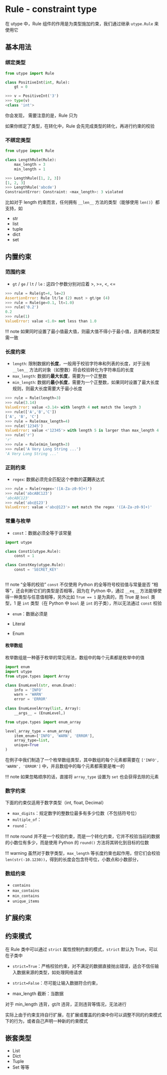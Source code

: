 # Rule - constraint type

在 utype 中，Rule 组件的作用是为类型施加约束，我们通过继承 `utype.Rule` 来使用它

## 基本用法

### 绑定类型
```python
from utype import Rule

class PositiveInt(int, Rule):  
    gt = 0

>>> v = PositiveInt('3')
>>> type(v)
<class 'int'>
```

你会发现，
需要注意的是，Rule 只为

如果你绑定了类型，在转化中，Rule 会先完成类型的转化，再进行约束的校验

### 不绑定类型

```python
from utype import Rule

class LengthRule(Rule):
	max_length = 3
	min_length = 1

>>> LengthRule([1, 2, 3])
[1, 2, 3]
>>> LengthRule('abcde')
ConstraintError: Constraint: <max_length>: 3 violated
```

比如对于 length 约束而言，任何拥有 `__len__` 方法的类型（能够使用 `len()`）都支持，如
* str
* list
* tuple
* dict
* set


## 内置约束

### 范围约束
 * `gt` / `ge` / `lt` / `le` : 这四个参数分别对应着 >, >=, <, <=
```python
>>> rule = Rule(gt=4, le=2)
AssertionError: Rule lt/le (2) must > gt/ge (4)
>>> rule = Rule(ge=0.1, lt=1.0)
>>> rule('0.2')
0.2
>>> rule(1)
ValueError: value <1.0> not less than 1.0
```

!!! note
	如果同时设置了最小值最大值，则最大值不得小于最小值，且两者的类型需一致

### 长度约束
* `length`:  限制数据的**长度**，一般用于校验字符串和列表的长度，对于没有 `__len__` 方法的对象（如整数）将会校验转化为字符串后的长度
* `max_length`: 数据的**最大长度**，需要为一个正整数
* `min_length`: 数据的**最小长度**，需要为一个正整数，如果同时设置了最大长度规则，则最大长度需要大于最小长度
```python
>>> rule = Rule(length=3)
>>> rule(3.14)
ValueError: value <3.14> with length 4 not match the length 3
>>> rule(['A','B','C'])
['A', 'B', 'C']
>>> rule = Rule(max_length=4)
>>> rule('12345')
ValueError: value <'12345'> with length 5 is larger than max_length 4
>>> rule('r')
'r'
>>> rule = Rule(min_length=3)
>>> rule('A Very Long String ...')
'A Very Long String ...'
```

### 正则约束
* `regex`: 数据必须完全匹配这个参数的**正则**表达式
```python
>>> rule = Rule(regex='([A-Za-z0-9]+)')
>>> rule('abcABC123')
'abcABC123'
>>> rule('abc@123')
ValueError: value <'abc@123'> not match the regex '([A-Za-z0-9]+)'
```


### 常量与枚举

* `const`：数据必须全等于该常量

```python
import utype

class Const1(utype.Rule):
	const = 1

class ConstKey(utype.Rule):
	const = 'SECRET_KEY'
	
```

!!! note “全等的校验”
	`const` 不仅使用 Python 的全等符号校验值与常量是否 “相等”，还会判断它们的类型是否相等，因为在 Python 中，通过 `__eq__` 方法能够使得一种类型与任意值相等，另外比如 `True == 1` 是为真的，而 True 是 `bool` 类型，1 是 `int` 类型（在 Python 中 `bool` 是  `int` 的子类），所以无法通过 `const` 校验

* `enum`：数据必须是

* Literal
* Enum

#### 枚举数组

枚举数组是一种基于枚举的常见用法，数组中的每个元素都是枚举中的值
```python
import enum
import utype
from utype.types import Array

class EnumLevel(str, enum.Enum):  
    info = 'INFO'
    warn = 'WARN'
    error = 'ERROR'
  
class EnumLevelArray(list, Array):  
    __args__ = (EnumLevel,)  
```

```python
from utype.types import enum_array

level_array_type = enum_array(
	item_enum=['INFO', 'WARN', 'ERROR'],
	array_type=list,
	unique=True			   
)
```

在例子中我们制造了一个枚举数组类型，其中数组的每个元素都需要在 `['INFO', 'WARN', 'ERROR']` 中，并且数组中的每个元素都需要是唯一的

!!! note
	如果忽略顺序的话，直接将 `array_type` 设置为 `set` 也会获得去除的元素


### 数字约束
下面的约束仅适用于数字类型（int, float, Decimal）
* `max_digits`：规定数字的整数位最多有多少位数（不包括符号位）
* `multiple_of`：
* `round`：

!!! note
	round 并不是一个校验约束，而是一个转化约束，它并不校验当前的数据的小数位有多少，而是使用 Python 的 `round()` 方法将其转化到目标的位数

!!! warning
	虽然对于数字类型，`max_length` 等长度约束也起作用，但它们会校验
	`len(str(-10.1230))`，得到的长度会包含符号位，小数点和小数部分，

### 数组约束

* `contains`
* `max_contains`
* `min_contains`
* `unique_items`


## 扩展约束


## 约束模式

在 Rule 类中可以通过 `strict` 属性控制约束的模式，`strict` 默认为 True，可以在子类中

* `strict=True`：严格校验约束，对不满足的数据直接抛出错误，适合不信任输入数据来源的类型，如处理网络请求
* `strict=False`：尽可能让输入数据符合约束，

* max_length 截断：当数据

对于 min_length 违背，gt/lt 违背，正则违背等情况，无法进行

实际上由于约束支持自行扩展，在扩展或覆盖的约束中你可以调整不同的约束模式下的行为，或者自己声明一种新的约束模式


## 嵌套类型

* List
* Dict
* Tuple
* Set
等等


